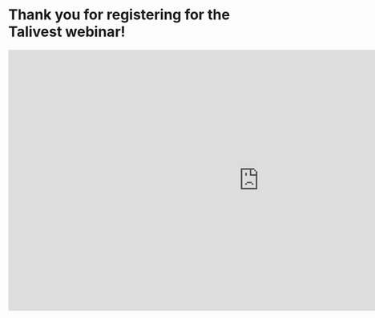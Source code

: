 
# Thank you for registering for the Talivest webinar!

<iframe src="https://docs.google.com/forms/d/e/1FAIpQLSfvzL90CrIlug7D_aAwWxja7Zlh0tI4ov4lQdELPg93cOMpdQ/viewform?embedded=true" width="1000" height="520" frameborder="0" marginheight="0" marginwidth="0">Loading...</iframe>
